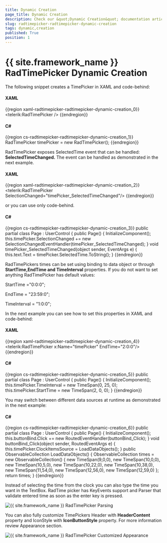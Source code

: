 ```yaml
---
title: Dynamic Creation
page_title: Dynamic Creation
description: Check our &quot;Dynamic Creation&quot; documentation article for the RadTimePicker {{ site.framework_name }} control.
slug: radtimepicker-radtimepicker-dynamic-creation
tags: dynamic,creation
published: True
position: 1
---
```


# {{ site.framework_name }} RadTimePicker Dynamic Creation

The following snippet creates a TimePicker in XAML and code-behind:

#### __XAML__

{{region xaml-radtimepicker-radtimepicker-dynamic-creation_0}}
	<telerik:RadTimePicker />
{{endregion}}

#### __C#__

{{region cs-radtimepicker-radtimepicker-dynamic-creation_1}}
	RadTimePicker timePicker = new RadTimePicker();
{{endregion}}

RadTimePicker exposes  SelectedTime event that can be handled: __SelectedTimeChanged.__ The event can be handled as demonstrated in the next example.

#### __XAML__

{{region xaml-radtimepicker-radtimepicker-dynamic-creation_2}}
	<StackPanel>
	    <telerik:RadTimePicker SelectionChanged="timePicker_SelectedTimeChanged"/>
	    <TextBlock x:Name="message" />
	</StackPanel>
{{endregion}}

or you can use only code-behind.

#### __C#__

{{region cs-radtimepicker-radtimepicker-dynamic-creation_3}}
	public partial class Page : UserControl
	{
	    public Page()
	    {
	        InitializeComponent();
	        this.timePicker.SelectionChanged += new
	                      SelectionChangedEventHandler(timePicker_SelectedTimeChanged);
	    }
	    void timePicker_SelectedTimeChanged(object sender, EventArgs e)
	    {
	        this.text.Text = timePicker.SelectedTime.ToString();
	    }
{{endregion}}

RadTimePickers times can be set using binding to data object or through __StartTime,EndTime and TimeInterval__ properties. If you do not want to set anything RadTimePicker has default values:

StartTime ="0:0:0";

EndTime = "23:59:0";

TimeInterval = "1:0:0";

In the next example you can see how to set this properties in XAML and code-behind:

#### __XAML__

{{region xaml-radtimepicker-radtimepicker-dynamic-creation_4}}
	<telerik:RadTimePicker x:Name="timePicker" EndTime="2:0:0"/>
{{endregion}}

#### __C#__

{{region cs-radtimepicker-radtimepicker-dynamic-creation_5}}
	public partial class Page : UserControl
	{
	    public Page()
	    {
	        InitializeComponent();
	        this.timePicker.TimeInterval = new TimeSpan(0, 25, 0);
	        this.timePicker.StartTime = new TimeSpan(2, 0, 0);
	    }
{{endregion}}

You may switch between different data sources at runtime as demonstrated in the next example:

#### __C#__

{{region cs-radtimepicker-radtimepicker-dynamic-creation_6}}
	public partial class Page : UserControl
	{
	    public Page()
	    {
	        InitializeComponent();
	        this.buttonBind.Click += new RoutedEventHandler(buttonBind_Click);
	    }
	    void buttonBind_Click(object sender, RoutedEventArgs e)
	    {
	        this.timePicker.ClockItemsSource = LoadDataObjects();
	    }
	    public ObservableCollection<TimeSpan> LoadDataObjects()
	    {
	        ObservableCollection<TimeSpan> times = new ObservableCollection<TimeSpan>()
	        { 
	           new TimeSpan(9,0,0),
	           new TimeSpan(10,0,0),
	           new TimeSpan(10,5,0),
	           new TimeSpan(10,22,0),
	           new TimeSpan(10,38,0),
	           new TimeSpan(11,54,0),
	           new TimeSpan(12,56,0),
	           new TimeSpan(12,59,0)
	        };
	        return times;
	    }
{{endregion}}

Instead of selecting the time from the clock you can also type the time you want in the TextBox. RadTime picker has KeyEvents support and Parser that validate entered time as soon as the enter key is pressed.

![{{ site.framework_name }} RadTimePicker Parsing](images/Parser.jpg)

You can also fully customize TimePickers Header with __HeaderContent__ property and IconStyle with __IconButtonStyle__ property. For more information review Appearance section.

![{{ site.framework_name }} RadTimePicker Customized Appearance](images/Styles.jpg)